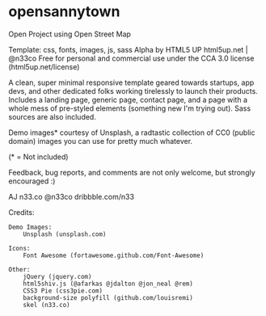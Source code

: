 opensannytown
=============

Open Project using Open Street Map



Template: css, fonts, images, js, sass
Alpha by HTML5 UP
html5up.net | @n33co
Free for personal and commercial use under the CCA 3.0 license (html5up.net/license)


A clean, super minimal responsive template geared towards startups, app devs, and other
dedicated folks working tirelessly to launch their products. Includes a landing page,
generic page, contact page, and a page with a whole mess of pre-styled elements (something
new I'm trying out). Sass sources are also included.

Demo images* courtesy of Unsplash, a radtastic collection of CC0 (public domain) images
you can use for pretty much whatever.

(* = Not included)

Feedback, bug reports, and comments are not only welcome, but strongly encouraged :)

AJ
n33.co @n33co dribbble.com/n33


Credits:

	Demo Images:
		Unsplash (unsplash.com)

	Icons:
		Font Awesome (fortawesome.github.com/Font-Awesome)

	Other:
		jQuery (jquery.com)
		html5shiv.js (@afarkas @jdalton @jon_neal @rem)
		CSS3 Pie (css3pie.com)
		background-size polyfill (github.com/louisremi)
		skel (n33.co)
